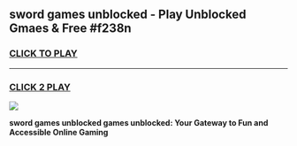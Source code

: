 
## sword games unblocked - Play Unblocked Gmaes & Free #f238n
<h3>
<a href="https://news.freeplayer.one?title=sword_games_unblocked&ref=03M">CLICK TO PLAY</a></h3>
<hr>

<h3>
<a href="https://news.freeplayer.one?title=sword_games_unblocked&ref=03M">CLICK 2 PLAY</a>
  
</h3>

<a href="https://news.freeplayer.one?title=sword_games_unblocked&ref=03M"><img src="https://clearcache.store/games.png"></a>


**sword games unblocked games unblocked: Your Gateway to Fun and Accessible Online Gaming**
